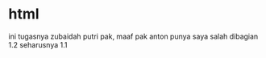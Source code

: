 # html
ini tugasnya zubaidah putri pak, maaf pak anton punya saya salah dibagian 1.2 seharusnya 1.1 
